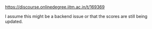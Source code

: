 https://discourse.onlinedegree.iitm.ac.in/t/169369

I assume this might be a backend issue or that the scores are still being updated.